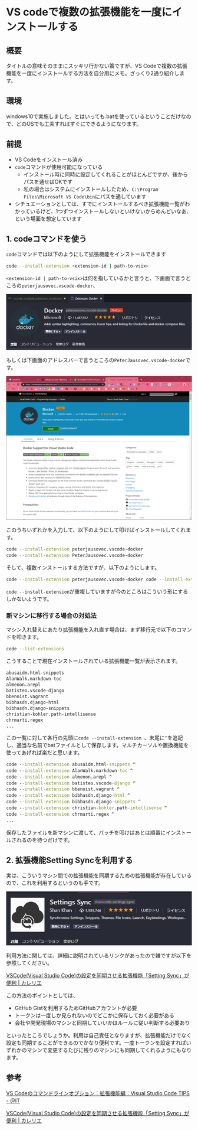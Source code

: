 # VS codeで複数の拡張機能を一度にインストールする

## 概要

タイトルの意味そのままにスッキリ行かない策ですが、VS Codeで複数の拡張機能を一度にインストールする方法を自分用にメモ。ざっくり2通り紹介します。

## 環境

windows10で実施しました。とはいっても.batを使っているということだけなので、どのOSでも工夫すればすぐにできるようになります。

## 前提

- VS Codeをインストール済み
- `code`コマンドが使用可能になっている
  - インストール時に同時に設定してくれることがほとんどですが、後からパスを通せばOKです
  - 私の場合はシステムにインストールしたため、`C:\Program Files\Microsoft VS Code\bin`にパスを通しています
- シチュエーションとしては、すでにインストールするべき拡張機能一覧がわかっているけど、1つずつインストールしないといけないからめんどいなあ、という場面を想定しています

## 1. codeコマンドを使う

`code`コマンドでは以下のようにして拡張機能をインストールできます

```sh
code --install-extension <extension-id | path-to-vsix>
```

`<extension-id | path-to-vsix>`は何を指しているかと言うと、下画面で言うところの`peterjausovec.vscode-docker`、

![](img/2019-06-01-22-37-34.png)

もしくは下画面のアドレスバーで言うところの`PeterJausovec.vscode-docker`です。

![](img/2019-06-01-22-39-10.png)

このうちいずれかを入力して、以下のようにして叩けばインストールしてくれます。

```sh
code --install-extension peterjausovec.vscode-docker
code --install-extension PeterJausovec.vscode-docker
```

そして、複数インストールする方法ですが、以下のようにします。

```sh
code --install-extension peterjausovec.vscode-docker code --install-extension bbenoist.vagrant code --install-extension chrmarti.regex
```

`code --install-extension`が重複していますが今のところはこういう形にするしかないようです。

### 新マシンに移行する場合の対処法

マシン入れ替えにあたり拡張機能を入れ直す場合は、まず移行元で以下のコマンドを叩きます。

```sh
code --list-extensions
```

こうすることで現在インストールされている拡張機能一覧が表示されます。

```
abusaidm.html-snippets
AlanWalk.markdown-toc
almenon.arepl
batisteo.vscode-django
bbenoist.vagrant
bibhasdn.django-html
bibhasdn.django-snippets
christian-kohler.path-intellisense
chrmarti.regex
...
```

この一覧に対して各行の先頭に`code --install-extension `、末尾に` ^ `を追記し、適当な名前でbatファイルとして保存します。マルチカーソルや置換機能を使ってあげれば楽だと思います。

```bat
code --install-extension abusaidm.html-snippets ^
code --install-extension AlanWalk.markdown-toc ^
code --install-extension almenon.arepl ^
code --install-extension batisteo.vscode-django ^
code --install-extension bbenoist.vagrant ^
code --install-extension bibhasdn.django-html ^
code --install-extension bibhasdn.django-snippets ^
code --install-extension christian-kohler.path-intellisense ^
code --install-extension chrmarti.regex ^
...
```

保存したファイルを新マシンに渡して、バッチを叩けばあとは順番にインストールされるのを待つだけです。

## 2. 拡張機能Setting Syncを利用する

実は、こういうマシン間での拡張機能を同期するための拡張機能が存在しているので、これを利用するというのも手です。

![](img/2019-06-01-22-55-36.png)

利用方法に関しては、詳細に説明されているリンクがあったので雑ですが以下を参照してください。

[VSCode(Visual Studio Code)の設定を同期させる拡張機能「Setting Sync」が便利 | カレリエ](https://www.karelie.net/vscode-setting-sync/)

この方法のポイントとしては、

- GitHub Gistを利用するためGitHubアカウントが必要
- トークンは一度しか見られないのでどこかに保存しておく必要がある
- 会社や開発現場のマシンと同期していいかはルールに従い判断する必要あり

といったところでしょうか。利用は自己責任となりますが、拡張機能だけでなく設定も同期することができるのでかなり便利です。一度トークンを設定すればいずれかのマシンで変更するたびに残りのマシンにも同期してくれるようにもなります。

## 参考

[VS Codeのコマンドラインオプション：拡張機能編：Visual Studio Code TIPS - ＠IT](https://www.atmarkit.co.jp/ait/articles/1812/28/news037.html)

[VSCode(Visual Studio Code)の設定を同期させる拡張機能「Setting Sync」が便利 | カレリエ](https://www.karelie.net/vscode-setting-sync/)
